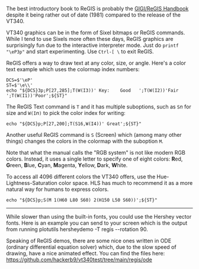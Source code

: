 The best introductory book to ReGIS is probably the 
[GIGI/ReGIS Handbook][GIGIREGIS] despite it being rather out of date
(1981) compared to the release of the VT340.

  [GIGIREGIS]: https://hackerb9.github.io/vt340test/docs/kindred/AA-K336A-TK_GIGI_ReGIS_Handbook_Jun81.pdf "GIGI/ReGIS Handbook, 1981"

VT340 graphics can be in the form of Sixel bitmaps or ReGIS commands.
While I tend to use Sixels more often these days, ReGIS graphics are
surprisingly fun due to the interactive interpreter mode. Just do
`printf "\eP3p"` and start experimenting. Use `Ctrl-[ \` to exit ReGIS.

ReGIS offers a way to draw text at any color, size, or angle. Here's a
color text example which uses the colormap index numbers:

```
DCS=$'\eP'
ST=$'\e\\'
echo "${DCS}3p;P[27,285];T(W(I3))' Key:    Good   ';T(W(I2))'Fair   ';T(W(I1))'Poor';${ST}"
```


The ReGIS Text command is `T` and it has multiple suboptions, such as
`S`_n_ for size and `W(I`_n_`)` to pick the color index for writing:

```
echo "${DCS}p;P[27,200];T(S16,W(I4))' Great';${ST}"
```

Another useful ReGIS command is `S` (Screen) which (among many other
things) changes the colors in the colormap with the suboption `M`.

Note that what the manual calls the "RGB system" is not like modern
RGB colors. Instead, it uses a single letter to specify one of eight
colors: **R**ed, **G**reen, **B**lue, **C**yan, **M**agenta,
**Y**ellow, **D**ark, **W**hite.

To access all 4096 different colors the VT340 offers, use the
Hue-Lightness-Saturation color space. HLS has much to recommend it as
a more natural way for humans to express colors.

```
echo "${DCS}p;S(M 1(H60 L80 S60) 2(H150 L50 S60))';${ST}"
```


-----

While slower than using the built-in fonts, you could use the Hershey
vector fonts. Here is an example you can send to your screen which is
the output from running plotutils hersheydemo -T regis --rotation 90.

Speaking of ReGIS demos, there are some nice ones written in ODE
(ordinary differential equation solver) which, due to the slow speed
of drawing, have a nice animated effect. You can find the files here:
https://github.com/hackerb9/vt340test/tree/main/regis/ode

